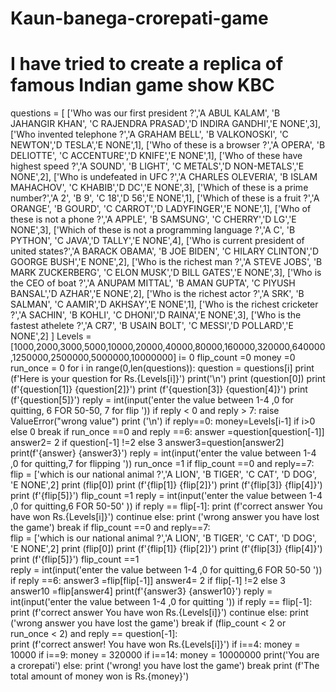 # Kaun-banega-crorepati-game
# I have tried to create a replica of famous Indian game show KBC 
questions = [
    ['Who was our first president ?','A ABUL KALAM', 'B JAHANGIR KHAN', 'C RAJENDRA PRASAD','D INDIRA GANDHI','E NONE',3],
    ['Who invented telephone ?','A GRAHAM BELL', 'B VALKONOSKI', 'C NEWTON','D TESLA','E NONE',1],
    ['Who of these is a browser ?','A OPERA', 'B DELIOTTE', 'C ACCENTURE','D KNIFE','E NONE',1],
    ['Who of these have highest speed ?','A SOUND', 'B LIGHT', 'C METALS','D NON-METALS','E NONE',2],
    ['Who is undefeated in UFC ?','A CHARLES OLEVERIA', 'B ISLAM MAHACHOV', 'C KHABIB','D DC','E NONE',3],
    ['Which of these is a prime number?','A 2', 'B  9', 'C 18','D 56','E NONE',1],
    ['Which of these is a fruit ?','A ORANGE', 'B GOURD', 'C CARROT','D LADYFINGER','E NONE',1],
    ['Who of these is not a phone ?','A APPLE', 'B SAMSUNG', 'C CHERRY','D LG','E NONE',3],
    ['Which of these is not a programming language ?','A  C', 'B PYTHON', 'C JAVA','D TALLY','E NONE',4],
    ['Who is current president of united states?','A BARACK OBAMA', 'B JOE BIDEN', 'C HILARY CLINTON','D GOORGE BUSH','E NONE',2],
    ['Who is the richest man ?','A STEVE JOBS', 'B MARK ZUCKERBERG', 'C ELON MUSK','D BILL GATES','E NONE',3],
    ['Who is the CEO of boat ?','A ANUPAM MITTAL', 'B AMAN GUPTA', 'C PIYUSH BANSAL','D AZHAR','E NONE',2],
    ['Who is the richest actor ?','A SRK', 'B SALMAN', 'C AAMIR','D AKHSAY','E NONE',1],
    ['Who is the richest cricketer ?','A SACHIN', 'B KOHLI', 'C DHONI','D RAINA','E NONE',3],
    ['Who is the fastest athelete ?','A CR7', 'B USAIN BOLT', 'C MESSI','D POLLARD','E NONE',2]
]
Levels = [1000,2000,3000,5000,10000,20000,40000,80000,160000,320000,640000,1250000,2500000,5000000,10000000]
i= 0
flip_count =0
money =0
run_once = 0
for i in range(0,len(questions)):
    question = questions[i]
    print (f'Here is your question for Rs.{Levels[i]}')
    print('\n')
    print (question[0])
    print (f'{question[1]}                  {question[2]}')
    print (f'{question[3]}              {question[4]}')
    print (f'{question[5]}')
    reply = int(input('enter the value between 1-4 ,0 for quitting, 6 FOR 50-50, 7 for flip    '))
    if reply < 0 and reply > 7:
      raise ValueError("wrong value")
    print ('\n')
    if reply==0:
      money=Levels[i-1] if i>0 else 0
      break
    if run_once ==0 and reply ==6:
           answer =question[question[-1]]
           answer2= 2 if question[-1] !=2 else 3 
           answer3=question[answer2]   
           print(f'{answer}                          {answer3}')
           reply = int(input('enter the value between 1-4 ,0 for quitting,7 for flipping      '))
           run_once =1
           if flip_count ==0 and reply==7:  
                flip = ['which is our national animal ?','A LION', 'B TIGER', 'C CAT', 'D DOG', 'E NONE',2]
                print (flip[0])
                print (f'{flip[1]}                  {flip[2]}')
                print (f'{flip[3]}                 {flip[4]}')
                print (f'{flip[5]}')
                flip_count =1
                reply = int(input('enter the value between 1-4 ,0 for quitting,6 FOR 50-50'        ))
                if reply == flip[-1]:
                  print (f'correct answer  You have won Rs.{Levels[i]}')
                  continue
                else:
                  print ('wrong answer you have lost the game')
                  break
    if flip_count ==0 and reply==7:         
          flip = ['which is our national animal ?','A LION', 'B TIGER', 'C CAT', 'D DOG', 'E NONE',2]
          print (flip[0])
          print (f'{flip[1]}                  {flip[2]}')
          print (f'{flip[3]}                 {flip[4]}')
          print (f'{flip[5]}')
          flip_count ==1           
          reply = int(input('enter the value between 1-4 ,0 for quitting,6 FOR 50-50         '))
          if reply ==6:
            answer3 =flip[flip[-1]]
            answer4= 2 if flip[-1] !=2 else 3 
            answer10 =flip[answer4]
            print(f'{answer3}                          {answer10}')
            reply = int(input('enter the value between 1-4 ,0 for quitting      '))
          if reply == flip[-1]:
            print (f'correct answer  You have won Rs.{Levels[i]}')
            continue
          else:
            print ('wrong answer you have lost the game')
            break
    if (flip_count < 2 or run_once < 2) and reply == question[-1]:    
        print (f'correct answer! You have won Rs.{Levels[i]}')
        if i==4:
            money = 10000
        if i==9:
           money = 320000
        if i==14:
          money = 10000000
          print('You are a crorepati')
    else:
          print ('wrong! you have lost the game')
          break
print (f'The total amount of money won is Rs.{money}')

